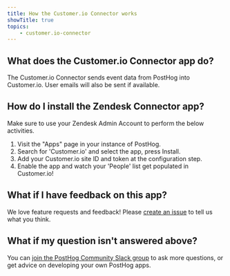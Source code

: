 ```yaml
---
title: How the Customer.io Connector works
showTitle: true
topics:
    - customer.io-connector
---
```


## What does the Customer.io Connector app do?
The Customer.io Connector sends event data from PostHog into Customer.io. User emails will also be sent if available.

## How do I install the Zendesk Connector app?
Make sure to use your Zendesk Admin Account to perform the below activities.

1. Visit the "Apps" page in your instance of PostHog.
2. Search for 'Customer.io' and select the app, press Install.
3. Add your Customer.io site ID and token at the configuration step.
4. Enable the app and watch your 'People' list get populated in Customer.io!

## What if I have feedback on this app?

We love feature requests and feedback! Please [create an issue](https://github.com/PostHog/posthog/issues/new?assignees=&labels=enhancement%2C+feature&template=feature_request.md) to tell us what you think. 

## What if my question isn't answered above?

You can [join the PostHog Community Slack group](/slack) to ask more questions, or get advice on developing your own PostHog apps.